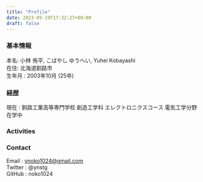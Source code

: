 ```yaml
---
title: "Profile"
date: 2023-05-19T17:32:27+09:00
draft: false
---
```


### 基本情報
本名: 小林 侑平, こばやし ゆうへい, Yuhei Kobayashi  
在住: 北海道釧路市  
生年月 : 2003年10月 (25卒)  

### 経歴
現在 : 釧路工業高等専門学校 創造工学科 エレクトロニクスコース 電気工学分野 在学中  

### Activities

### Contact

Email : ynoko1024@gmail.com  
Twitter : @ynstg  
GitHub : noko1024  